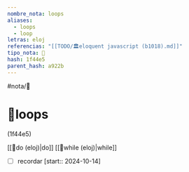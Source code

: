 ```yaml
---
nombre_nota: loops
aliases:
  - loops
  - loop
letras: eloj
referencias: "[[TODO/🏛️eloquent javascript (b1018).md]]"
tipo_nota: 📑
hash: 1f44e5
parent_hash: a922b
---
```


#nota/📑

# 📑loops
<div class="hash">(1f44e5)</div>

[[📑do (eloj)|do]]
[[📑while (eloj)|while]]


- [ ] recordar  [start:: 2024-10-14]
